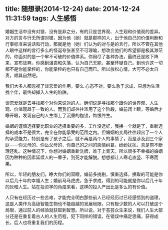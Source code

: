 title: 随想录(2014-12-24)
date: 2014-12-24 11:31:59
tags: 人生感悟
---
婚姻生活中没有对错、没有是非之分，有的只是世界观、人生观和价值观的差异。对方的言与行无所谓对错，因为他（她）就是那样的人，出于他自己的价值判断和行事标准来说话和行动，那就是他（她）们认为的对与是的言行。所以不管在其他人眼中这样的言行多么的怪诞夸张甚至不可理喻，想改变他们的希望都是极其渺茫的，你面对的是一个牢不可破的价值体系。你用尽了各种办法，最终还是败下阵来，宣布放弃。你感到沮丧和失落，认为自己无能，甚至怀疑自己。到也许这一切都不是你能掌控的，你能掌控的也只有自己而已。所以放松心情，大可不必太自责，顺其自然吧。

我们大多人都忽视了谈恋爱的作用，要么 心态不对，要么急于求成，只想为生活找个伴，最终却掉入人生的陷阱。

谈恋爱就是去寻找那个对你来说对的人，确切说是寻找那个跟你的世界观、人生观、价值观趋于一致的人。而我们却往往滥用了这个阶段，婚前闭上眼，等婚后才睁开眼，发现自己的人生绑上了沉重的枷锁，悔恨终生。

婚姻的谨慎选择要比职业的选择重要的多，工作没选好，我换一个就是了，重新选择的成本不是很大，完全在你能承受的范围之内。但婚姻的变局往往超出了一个人的承受能力，特别是有了孩子之后，就不再是两个人的事情了，而是涉及到三个家庭——你父母的、你岳父母的、你自己的之间的感情纠葛，纷纷扰扰，真是剪不断理还乱。这种情况下，你想对婚姻重新洗牌，难于上青天。所以很多不幸福的婚姻因为种种的因素延续人的一辈子，到死才能解脱。想想都让人寒毛直竖、不寒而栗。

所以，年轻的朋友们，睁大你们的双眼，婚前多挑剔，慎重选择，换取的可能是你以后几十年的幸福人生；婚前马马虎虎，急于求成，得到的可能就是你以后几十年的灰暗人生。站在投资学的角度来看，这样的投入产出比是多么的有价值。

人只有在经历过一些苦难，才能完全明白那些前人已经经历过已经感悟到的道理，这是人类作为高级智能生物也不能超越的发展局限，只有极少数的人可以打破这个局限，通过前人的经验就获取到智慧。所以说，对于芸芸众生来说，我们人生大部分还是在重复着古人的人生历程，犯下同样的错误，在错误中痛定思痛，获得成长，后人也将重复我们的历程。
